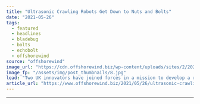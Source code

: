 ```yaml
---
title: "Ultrasonic Crawling Robots Get Down to Nuts and Bolts"
date: "2021-05-26"
tags: 
  - featured
  - headlines
  - bladebug
  - bolts
  - echobolt
  - offshorewind
source: "offshorewind"
image_url: "https://cdn.offshorewind.biz/wp-content/uploads/sites/2/2021/05/26140503/Ultrasonic-Crawling-Robots-Get-Down-to-Nuts-and-Bolts.jpg"
image_fp: "/assets/img/post_thumbnails/8.jpg"
lead: "Two UK innovators have joined forces in a mission to develop a robotic solution"
article_url: "https://www.offshorewind.biz/2021/05/26/ultrasonic-crawling-robots-get-down-to-nuts-and-bolts/"
---
```


---
